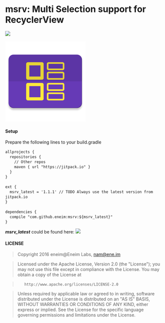 # msrv: Multi Selection support for RecyclerView

[![](https://jitpack.io/v/eneim/msrv.svg)](https://jitpack.io/#eneim/msrv)

<img src="https://raw.githubusercontent.com/eneim/msrv/develop/art/web_hi_res_512.png" width="256">

#### Setup

Prepare the following lines to your build.gradle

```guava
allprojects {
  repositories {
    // Other repos
    maven { url "https://jitpack.io" }
  }
}
	
ext {
  msrv_latest = '1.1.1' // TODO Always use the latest version from jitpack.io
}

dependencies {
  compile "com.github.eneim:msrv:${msrv_latest}"
}
```

***msrv_latest*** could be found here: [![](https://jitpack.io/v/eneim/msrv.svg)](https://jitpack.io/#eneim/msrv)

#### LICENSE

> Copyright 2016 eneim@Eneim Labs, nam@ene.im

> Licensed under the Apache License, Version 2.0 (the "License"); you may not use this file except in compliance with the License. You may obtain a copy of the License at

>        http://www.apache.org/licenses/LICENSE-2.0
        
> Unless required by applicable law or agreed to in writing, software
distributed under the License is distributed on an "AS IS" BASIS,
WITHOUT WARRANTIES OR CONDITIONS OF ANY KIND, either express or implied.
See the License for the specific language governing permissions and
limitations under the License.
